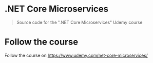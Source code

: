 # .NET Core Microservices

> Source code for the ".NET Core Microservices" Udemy course

# Follow the course

Follow the course on https://www.udemy.com/net-core-microservices/
